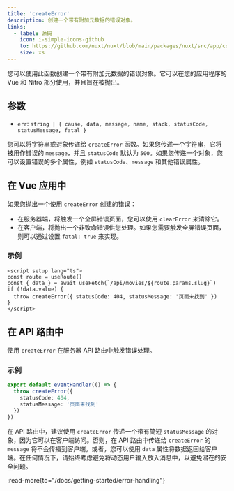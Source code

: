 ```yaml
---
title: 'createError'
description: 创建一个带有附加元数据的错误对象。
links:
  - label: 源码
    icon: i-simple-icons-github
    to: https://github.com/nuxt/nuxt/blob/main/packages/nuxt/src/app/composables/error.ts
    size: xs
---
```


您可以使用此函数创建一个带有附加元数据的错误对象。它可以在您的应用程序的 Vue 和 Nitro 部分使用，并且旨在被抛出。

## 参数

- `err`: `string | { cause, data, message, name, stack, statusCode, statusMessage, fatal }`

您可以将字符串或对象传递给 `createError` 函数。如果您传递一个字符串，它将被用作错误的 `message`，并且 `statusCode` 默认为 `500`。如果您传递一个对象，您可以设置错误的多个属性，例如 `statusCode`、`message` 和其他错误属性。

## 在 Vue 应用中

如果您抛出一个使用 `createError` 创建的错误：

- 在服务器端，将触发一个全屏错误页面，您可以使用 `clearError` 来清除它。
- 在客户端，将抛出一个非致命错误供您处理。如果您需要触发全屏错误页面，则可以通过设置 `fatal: true` 来实现。

### 示例

```vue [pages/movies/[slug\\].vue]
<script setup lang="ts">
const route = useRoute()
const { data } = await useFetch(`/api/movies/${route.params.slug}`)
if (!data.value) {
  throw createError({ statusCode: 404, statusMessage: '页面未找到' })
}
</script>
```

## 在 API 路由中

使用 `createError` 在服务器 API 路由中触发错误处理。

### 示例

```ts [server/api/error.ts]
export default eventHandler(() => {
  throw createError({
    statusCode: 404,
    statusMessage: '页面未找到'
  })
})
```

在 API 路由中，建议使用 `createError` 传递一个带有简短 `statusMessage` 的对象，因为它可以在客户端访问。否则，在 API 路由中传递给 `createError` 的 `message` 将不会传播到客户端。或者，您可以使用 `data` 属性将数据返回给客户端。在任何情况下，请始终考虑避免将动态用户输入放入消息中，以避免潜在的安全问题。

:read-more{to="/docs/getting-started/error-handling"}
